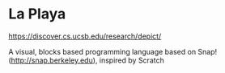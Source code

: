 
# La Playa

https://discover.cs.ucsb.edu/research/depict/

A visual, blocks based programming language based on Snap! (http://snap.berkeley.edu), inspired by Scratch


